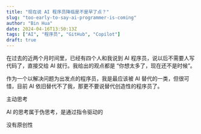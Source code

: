 ```yaml
---
title: "现在说 AI 程序员降临是不是早了点？"
slug: "too-early-to-say-ai-programmer-is-coming"
author: "Bin Hua"
date: 2024-04-16T13:50:13Z
tags: ["AI", "程序员", "GitHub", "Copilot"]
draft: true
---
```


在过去的近两个月时间里，已经有四个人和我说到 AI 程序员，说以后不需要人写代码了，直接交给 AI 就行。我给出的观点都是 “你想太多了，现在还不是时候”。

作为一个以解决问题为出发点的程序员，我是最应该被 AI 替代的一类，但很可惜，目前 AI 依旧替代不了我，那更不要说替代创造性的程序员了。

主动思考

AI 的思考属于伪思考，是通过指令驱动的

没有原创性